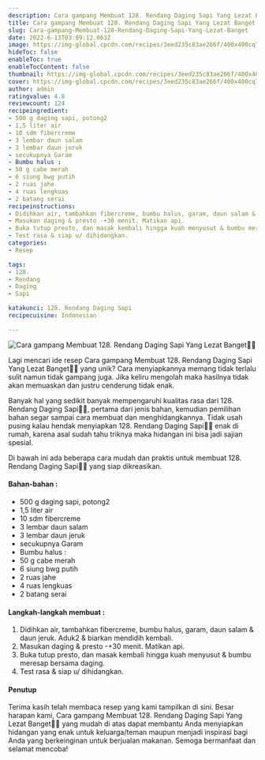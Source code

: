```yaml
---
description: Cara gampang Membuat 128. Rendang Daging Sapi Yang Lezat Banget"
title: Cara gampang Membuat 128. Rendang Daging Sapi Yang Lezat Banget
slug: Cara-gampang-Membuat-128-Rendang-Daging-Sapi-Yang-Lezat-Banget
date: 2022-6-13T03:09:12.063Z
image: https://img-global.cpcdn.com/recipes/3eed235c83ae266f/400x400cq70/photo.jpg
hideToc: false
enableToc: true
enableTocContent: false
thumbnail: https://img-global.cpcdn.com/recipes/3eed235c83ae266f/400x400cq70/photo.jpg
cover: https://img-global.cpcdn.com/recipes/3eed235c83ae266f/400x400cq70/photo.jpg
author: admin
ratingvalue: 4.8
reviewcount: 124
recipeingredient:
- 500 g daging sapi, potong2
- 1,5 liter air
- 10 sdm fibercreme
- 3 lembar daun salam
- 3 lembar daun jeruk
- secukupnya Garam
- Bumbu halus :
- 50 g cabe merah
- 6 siung bwg putih
- 2 ruas jahe
- 4 ruas lengkuas
- 2 batang serai
recipeinstructions:
- Didihkan air, tambahkan fibercreme, bumbu halus, garam, daun salam & daun jeruk. Aduk2 & biarkan mendidih kembali.
- Masukan daging & presto -+30 menit. Matikan api.
- Buka tutup presto, dan masak kembali hingga kuah menyusut & bumbu meresap bersama daging.
- Test rasa & siap u/ dihidangkan.
categories:
- Resep

tags:
- 128.
- Rendang
- Daging
- Sapi

katakunci: 128. Rendang Daging Sapi
recipecuisine: Indonesian

---
```


![Cara gampang Membuat 128. Rendang Daging Sapi Yang Lezat Banget👩‍🍳](https://img-global.cpcdn.com/recipes/3eed235c83ae266f/400x400cq70/photo.jpg)

Lagi mencari ide resep Cara gampang Membuat 128. Rendang Daging Sapi Yang Lezat Banget👩‍🍳 yang unik? Cara menyiapkannya memang tidak terlalu sulit namun tidak gampang juga. Jika keliru mengolah maka hasilnya tidak akan memuaskan dan justru cenderung tidak enak.

Banyak hal yang sedikit banyak mempengaruhi kualitas rasa dari 128. Rendang Daging Sapi👩‍🍳, pertama dari jenis bahan, kemudian pemilihan bahan segar sampai cara membuat dan menghidangkannya. Tidak usah pusing kalau hendak menyiapkan 128. Rendang Daging Sapi👩‍🍳 enak di rumah, karena asal sudah tahu triknya maka hidangan ini bisa jadi sajian spesial.

Di bawah ini ada beberapa cara mudah dan praktis untuk membuat 128. Rendang Daging Sapi👩‍🍳 yang siap dikreasikan.

<!--inarticleads1-->

#### Bahan-bahan :

- 500 g daging sapi, potong2
- 1,5 liter air
- 10 sdm fibercreme
- 3 lembar daun salam
- 3 lembar daun jeruk
- secukupnya Garam
- Bumbu halus :
- 50 g cabe merah
- 6 siung bwg putih
- 2 ruas jahe
- 4 ruas lengkuas
- 2 batang serai

<!--inarticleads2-->

#### Langkah-langkah membuat :

1. Didihkan air, tambahkan fibercreme, bumbu halus, garam, daun salam & daun jeruk. Aduk2 & biarkan mendidih kembali.
1. Masukan daging & presto -+30 menit. Matikan api.
1. Buka tutup presto, dan masak kembali hingga kuah menyusut & bumbu meresap bersama daging.
1. Test rasa & siap u/ dihidangkan.

#### Penutup

Terima kasih telah membaca resep yang kami tampilkan di sini. Besar harapan kami, Cara gampang Membuat 128. Rendang Daging Sapi Yang Lezat Banget👩‍🍳 yang mudah di atas dapat membantu Anda menyiapkan hidangan yang enak untuk keluarga/teman maupun menjadi inspirasi bagi Anda yang berkeinginan untuk berjualan makanan. Semoga bermanfaat dan selamat mencoba!